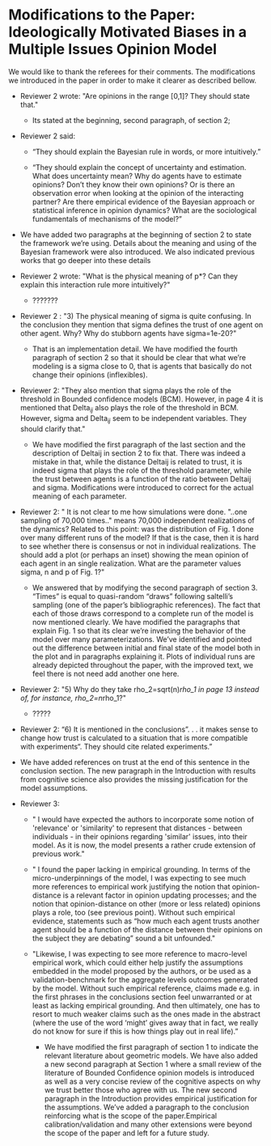 # Modifications to the Paper: Ideologically Motivated Biases in a Multiple Issues Opinion Model

We would like to thank the referees for their comments. The modifications we introduced in the paper in order to make it clearer as described bellow.


- Reviewer 2 wrote: "Are opinions in the range [0,1]? They should state that."
  - Its stated at the beginning, second paragraph, of section 2;

- Reviewer 2 said:
  - “They should explain the Bayesian rule in words, or more intuitively.”

  - “They should explain the concept of uncertainty and estimation. What does
    uncertainty mean? Why do agents have to estimate opinions? Don’t they know
    their own opinions? Or is there an observation error when looking at the
    opinion of the interacting partner? Are there empirical evidence of the
    Bayesian approach or statistical inference in opinion dynamics? What are the
    sociological fundamentals of mechanisms of the model?”

 - We have added two paragraphs at the beginning of section 2 to state the
 framework we’re using. Details about the meaning and using of the Bayesian
 framework were also introduced. We also indicated previous works that go deeper
 into these details


- Reviewer 2 wrote: "What is the physical meaning of p*? Can they explain this
interaction rule more intuitively?"
  - ???????

- Reviewer 2 : "3) The physical meaning of sigma is quite confusing. In the
  conclusion they mention that sigma defines the trust of one agent on other
  agent. Why? Why do stubborn agents have sigma=1e-20?"
  - That is an implementation detail. We have modified the fourth paragraph of
    section 2 so that it should be clear that what we’re modeling is a sigma
    close to 0, that is agents that basically do not change their opinions
    (inflexibles).


- Reviewer 2: "They also mention that sigma plays the role of the threshold in
  Bounded confidence models (BCM). However, in page 4 it is mentioned that
  Delta$_{ij}$ also plays the role of the threshold in BCM. However, sigma and
  Delta$_{ij}$ seem to be independent variables. They should clarify that."
  - We have modified the first paragraph of the last section and the description
    of Deltaij in section 2 to fix that. There was indeed a mistake in that,
    while the distance Deltaij is related to trust, it is indeed sigma that
    plays the role of the threshold parameter, while the trust between agents is
    a function of the ratio between Deltaij and sigma. Modifications were
    introduced to correct for the actual meaning of each parameter.


- Reviewer 2: " It is not clear to me how simulations were done. "..one sampling
  of 70,000 times.." means 70,000 independent realizations of the dynamics?
  Related to this point: was the distribution of Fig. 1 done over many different
  runs of the model? If that is the case, then it is hard to see whether there
  is consensus or not in individual realizations. The should add a plot (or
  perhaps an inset) showing the mean opinion of each agent in an single
  realization. What are the parameter values sigma, n and p of Fig. 1?"
  - We answered that by modifying the second paragraph of section 3. “Times” is
    equal to quasi-random “draws” following saltelli’s sampling (one of the
    paper’s bibliographic references). The fact that each of those draws
    correspond to a complete run of the model is now mentioned clearly. We have
    modified the paragraphs that explain Fig. 1 so that its clear we’re
    investing the behavior of the model over many parameterizations. We’ve
    identified and pointed out the difference between initial and final state of
    the model both in the plot and in paragraphs explaining it. Plots of
    individual runs are already depicted throughout the paper, with the improved
    text, we feel there is not need add another one here.

- Reviewer 2: "5) Why do they take rho_2=sqrt(n)*rho_1 in page 13 instead of,
for instance, rho_2=n*rho_1?"
  - ?????


-  Reviewer 2: “6) It is mentioned in the conclusions”. . . it makes sense to
   change how trust is calculated to a situation that is more compatible with
   experiments“. They should cite related experiments.”
  -  We have added references on trust at the end of this sentence in the
     conclusion section. The new paragraph in the Introduction with results from
     cognitive science also provides the missing justification for the model
     assumptions.


- Reviewer 3:
  - " I would have expected the authors to incorporate some notion of
    'relevance' or 'similarity' to represent that distances - between
    individuals - in their opinions regarding 'similar' issues, into their
    model. As it is now, the model presents a rather crude extension of previous
    work."
  - " I found the paper lacking in empirical grounding. In terms of the
    micro-underpinnings of the model, I was expecting to see much more
    references to empirical work justifying the notion that opinion- distance is
    a relevant factor in opinion updating processes; and the notion that
    opinion-distance on other (more or less related) opinions plays a role, too
    (see previous point). Without such empirical evidence, statements such as
    “how much each agent trusts another agent should be a function of the
    distance between their opinions on the subject they are debating” sound a
    bit unfounded."
  - "Likewise, I was expecting to see more reference to macro-level empirical
    work, which could either help justify the assumptions embedded in the model
    proposed by the authors, or be used as a validation-benchmark for the
    aggregate levels outcomes generated by the model. Without such empirical
    reference, claims made e.g. in the first phrases in the conclusions section
    feel unwarranted or at least as lacking empirical grounding. And then
    ultimately, one has to resort to much weaker claims such as the ones made in
    the abstract (where the use of the word ‘might’ gives away that in fact, we
    really do not know for sure if this is how things play out in real life).”

    -  We have modified the first paragraph of section 1 to indicate the
       relevant literature about geometric models. We have also added a new
       second paragraph at Section 1 where a small review of the literature of
       Bounded Confidence opinion models is introduced as well as a very concise
       review of the cognitive aspects on why we trust better those who agree
       with us. The new second paragraph in the Introduction provides empirical
       justification for the assumptions. We’ve added a paragraph to the
       conclusion reinforcing what is the scope of the paper.Empirical
       calibration/validation and many other extensions were beyond the scope of
       the paper and left for a future study.
